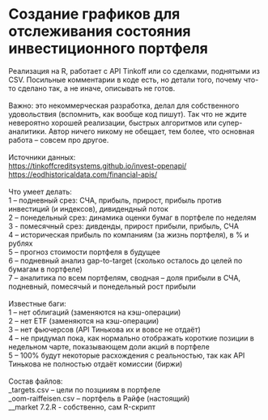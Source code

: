 # Создание графиков для отслеживания состояния инвестиционного портфеля
Реализация на R, работает с API Tinkoff или со сделками, поднятыми из CSV. Посильные комментарии в коде есть, но детали того, почему что-то сделано так, а не иначе, описывать не готов.<br>
<br>
Важно: это некоммерческая разработка, делал для собственного удовольствия (вспомнить, как вообще код пишут). Так что не ждите невероятно хорошей реализации, быстрых алгоритмов или супер-аналитики. Автор ничего никому не обещает, тем более, что основная работа – совсем про другое.<br>
<br>
Источники данных:<br>
https://tinkoffcreditsystems.github.io/invest-openapi/<br>
https://eodhistoricaldata.com/financial-apis/<br>
<br>
Что умеет делать:<br>
1 – подневный срез: СЧА, прибыль, прирост, прибыль против инвестиций (и индексов), дивидендный поток<br>
2 – понедельный срез: динамика оценки бумаг в портфеле по неделям<br>
3 - помесячный срез: дивденды, прирост прибыли, прибыль, СЧА<br>
4 – историческая прибыль по компаниям (за жизнь портфеля), в % и рублях<br>
5 – прогноз стоимости портфеля в будущее<br>
6 – подневный анализ gap-to-target (сколько осталось до целей по бумагам в портфеле)<br>
7 – аналитика по всем портфелям, сводная – доля прибыли в СЧА, подневный, помесячый и понедельный рост прибыли<br>
<br>
Известные баги:<br>
1 – нет облигаций (заменяются на кэш-операции)<br>
2 – нет ETF (заменяются на кэш-операции)<br>
3 – нет фьючерсов (API Тинькова их и вовсе не отдаёт)<br>
4 – не придумал пока, как нормально отображать короткие позиции в недельном чарте, показывающем доли акций в портфеле<br>
5 – 100% будут некоторые расхождения с реальностью, так как API Тинькова не полностью отдаёт комиссии (биржи)<br>
<br>
Состав файлов:<br>
_targets.csv – цели по позцииям в портфеле<br>
_oom-raiffeisen.csv – портфель в Райфе (настоящий)<br>
__market 7.2.R - собственно, сам R-скрипт<br>

